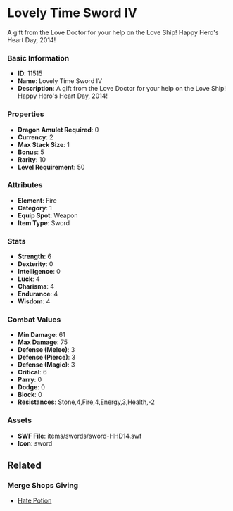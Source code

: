 # Lovely Time Sword IV

A gift from the Love Doctor for your help on the Love Ship! Happy Hero's Heart Day, 2014!

### Basic Information

- **ID**: 11515
- **Name**: Lovely Time Sword IV
- **Description**: A gift from the Love Doctor for your help on the Love Ship! Happy Hero&#039;s Heart Day, 2014!

### Properties

- **Dragon Amulet Required**: 0
- **Currency**: 2
- **Max Stack Size**: 1
- **Bonus**: 5
- **Rarity**: 10
- **Level Requirement**: 50

### Attributes

- **Element**: Fire
- **Category**: 1
- **Equip Spot**: Weapon
- **Item Type**: Sword

### Stats

- **Strength**: 6
- **Dexterity**: 0
- **Intelligence**: 0
- **Luck**: 4
- **Charisma**: 4
- **Endurance**: 4
- **Wisdom**: 4

### Combat Values

- **Min Damage**: 61
- **Max Damage**: 75
- **Defense (Melee)**: 3
- **Defense (Pierce)**: 3
- **Defense (Magic)**: 3
- **Critical**: 6
- **Parry**: 0
- **Dodge**: 0
- **Block**: 0
- **Resistances**: Stone,4,Fire,4,Energy,3,Health,-2

### Assets

- **SWF File**: items/swords/sword-HHD14.swf
- **Icon**: sword

## Related

### Merge Shops Giving

- [Hate Potion](../merge-shops/199-hate-potion.md)

